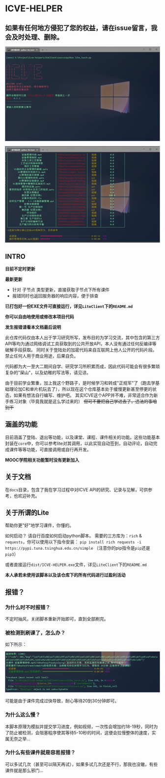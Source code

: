 # ICVE-HELPER
## 如果有任何地方侵犯了您的权益，请在issue留言，我会及时处理、删除。

![WELCOME](./img/welcome.png)

![正在工作...](./img/working.png)

## INTRO
**目前不定时更新**

**最新更新**
- 针对 子节点 类型更新，直接获取子节点下所有课件
- 报错同时也返回服务器的响应内容，便于排查

**已打包好一份EXE文件可直接运行，详见`LiteClient`下的`README.md`**

**你可以自由地使用或修改本项目代码**

**发生报错请看本文档最后说明**

此仓库代码仅由本人出于学习研究所写，发布目的为学习交流，其中包含的第三方API等均为通过网络调试工具获取到的公共开放API，本人没有通过任何反编译等破解手段获取。
同时关于登陆处的加密代码来自互联网上他人公开的代码片段。
禁止任何人用于商业用途，后果自负。

代码都为大一至大二期间自学、研究学习所积累而成，因此代码可能会有很多繁琐复杂的"屎山"，以及幼稚的写法等，请见谅。

由于目前学业繁重，加上我这个野路子，是时候学习和转成"正规军"了（跑去学基础理论加C和单片机玩去了），所以现在这个仓库基本处于缓慢更新甚至停更的状态，如果有想法自行编写、维护吧。
其实ICVE这个APP并不难，非常适合作为新手练习对象（毕竟我就是这么学过来的） ~~但可不要把自己学进去了，违法的事咱别干~~

## 涵盖的功能
目前涵盖了登陆、退出等功能，以及课堂、课程、课件相关的功能。这些功能基本封装在`core`中，你可以参考lite对其调用，以此实现自动签到，自动评论，自动完成课件等等功能，可直接调用或自行再开发。


**MOOC学院相关功能暂时没有更新加入**

## 关于文档
在`docs`目录，包含了我在学习过程中对ICVE API的研究、记录与见解，可供参考，也欢迎补充。

## 关于所谓的Lite
帮助你更"好"地学习课件，你懂的。

如何启动？
请自行百度如何启动python脚本。
需要的三方库为：`rich` & `requests`，你可以使用以下指令安装：
`pip install rich requests -i https://pypi.tuna.tsinghua.edu.cn/simple`
（注意你的pip指令是`pip`还是`pip3`）

或者直接运行`dist/ICVE-HELPER.exe`文件，详见`LiteClient`下的`README.md`

**本人承若未使用该脚本以及该仓库下的所有代码进行过盈利活动**

## 报错？
### 为什么时不时报错？
不定时抽风，关闭脚本重新开始即可，直到全部刷完。

### 被检测到刷课了，怎么办？
如下所示：

![9命](./img/error_01.png)

可能是由于课件完成过快导致，耐心等待20到30分钟即可。

### 为什么这么慢？
本脚本原理为模拟并提交学习进度，例如视频，一次性会增加约18-19秒，同时为了防止被检测，会阻塞程序使其等待5-10秒的时间，这便会拉慢整体的速度，实属无奈之举...

### 为什么有些课件就是容易报错？
可以多试几次（甚至可以隔天再试），如果多试几次还是不行，那我也没辙，有些课件就是那么邪门...